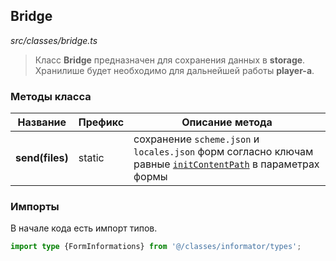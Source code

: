## Bridge

_src/classes/bridge.ts_

> Класс **Bridge** предназначен для сохранения данных в **storage**. Хранилише будет необходимо для дальнейшей работы **player-a**.

### Методы класса

| Название        | Префикс | Описание метода                                                                                                             |
|-----------------|---------|-----------------------------------------------------------------------------------------------------------------------------|
| **send(files)** | static  | сохранение `scheme.json` и `locales.json` форм согласно ключам равные [`initContentPath`](FORMPARAMS.md) в параметрах формы |

### Импорты

В начале кода есть импорт типов.

```ts
import type {FormInformations} from '@/classes/informator/types';
```
